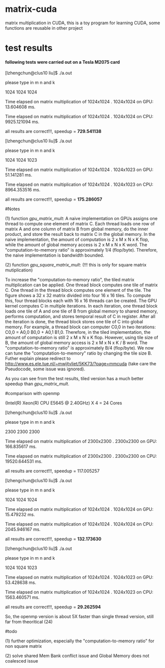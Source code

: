# matrix-cuda
matrix multiplication in CUDA, this is a toy program for learning CUDA, some functions are reusable in other project


# test results
#### following tests were carried out on a Tesla M2075 card

[lzhengchun@clus10 liu]$ ./a.out 

please type in m n and k

1024 1024 1024

Time elapsed on matrix multiplication of 1024x1024 . 1024x1024 on GPU: 13.604608 ms.

Time elapsed on matrix multiplication of 1024x1024 . 1024x1024 on CPU: 9925.121094 ms.

all results are correct!!!, speedup = **729.541138**

[lzhengchun@clus10 liu]$ ./a.out 

please type in m n and k

1024 1024 1023

Time elapsed on matrix multiplication of 1024x1024 . 1024x1023 on GPU: 51.141281 ms.

Time elapsed on matrix multiplication of 1024x1024 . 1024x1023 on CPU: 8964.353516 ms.

all results are correct!!!, speedup = **175.286057**

#Notes

(1) function *gpu_matrix_mult*: A naive implementation on GPUs assigns one thread to compute one element of matrix C. Each thread loads one row of matrix A and one column of matrix B from global memory, do the inner product, and store the result back to matrix C in the global memory. In the naive implementation, the amount of computation is 2 x M x N x K flop, while the amount of global memory access is 2 x M x N x K word. The "computation-to-memory ratio" is approximately 1/4 (flop/byte). Therefore, the naive implementation is bandwidth bounded.

(2) function *gpu_square_matrix_mult*: (!!! this is only for square matrix mutiplication)

To increase the "computation-to-memory ratio", the tiled matrix multiplication can be applied. One thread block computes one tile of matrix C. One thread in the thread block computes one element of the tile. The figure shows a 32 x 32 matrix divided into four 16 x 16 tiles. To compute this, four thread blocks each with 16 x 16 threads can be created. The GPU kernel computes C in multiple iterations. In each iteration, one thread block loads one tile of A and one tile of B from global memory to shared memory, performs computation, and stores temporal result of C in register. After all the iteration is done, the thread block stores one tile of C into global memory. For example, a thread block can computer C0,0 in two iterations: C0,0 = A0,0 B0,0 + A0,1 B1,0. Therefore, in the tiled implementation, the amount of computation is still 2 x M x N x K flop. However, using tile size of B, the amount of global memory access is 2 x M x N x K / B word. The "computation-to-memory ratio" is approximately B/4 (flop/byte). We now can tune the "computation-to-memory" ratio by changing the tile size B. Futher explain please redirect to http://www.es.ele.tue.nl/~mwijtvliet/5KK73/?page=mmcuda (take care the Pseudocode, some issue was ignored).

As you can see from the test results, tiled version has a much better speedup than *gpu_matrix_mult*. 

#comparison with openmp

(Intel(R) Xeon(R) CPU E5645  @ 2.40GHz) X 4 = 24 Cores

[lzhengchun@clus10 liu]$ ./a.out 

please type in m n and k

2300 2300 2300

Time elapsed on matrix multiplication of 2300x2300 . 2300x2300 on GPU: 166.835617 ms.

Time elapsed on matrix multiplication of 2300x2300 . 2300x2300 on CPU: 19520.644531 ms.

all results are correct!!!, speedup = 117.005257

[lzhengchun@clus10 liu]$ ./a.out 

please type in m n and k

1024 1024 1024

Time elapsed on matrix multiplication of 1024x1024 . 1024x1024 on GPU: 15.479232 ms.

Time elapsed on matrix multiplication of 1024x1024 . 1024x1024 on CPU: 2045.946167 ms.

all results are correct!!!, speedup = **132.173630**

[lzhengchun@clus10 liu]$ ./a.out 

please type in m n and k

1024 1024 1023

Time elapsed on matrix multiplication of 1024x1024 . 1024x1023 on GPU: 53.428638 ms.

Time elapsed on matrix multiplication of 1024x1024 . 1024x1023 on CPU: 1563.460571 ms.

all results are correct!!!, speedup = **29.262594**

So, the openmp version is about 5X faster than single thread version, still far from theoritical (24) 

#todo

(1) further optimization, especially the "computation-to-memory ratio" for non square matrix

(2) solve shared Mem Bank conflict issue and Global Memory does not coalesced issue



